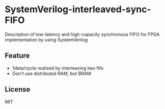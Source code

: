 # SystemVerilog-interleaved-sync-FIFO
Description of low-latency and high-capacity synchronous FIFO for FPGA implementation by using SystemVerilog

## Feature
- 1data/cycle realized by interleaving two fifo
- Don't use distributed RAM, but BRAM

## License
MIT
